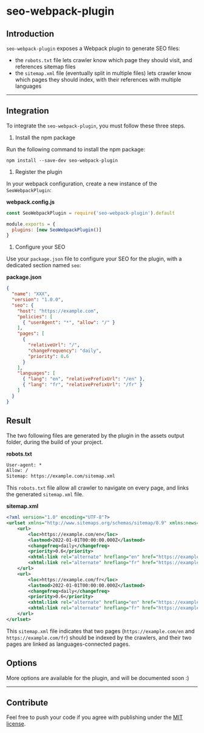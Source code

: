 # seo-webpack-plugin

## Introduction

`seo-webpack-plugin` exposes a Webpack plugin to generate SEO files:

- the `robots.txt` file lets crawler know which page they should visit, and references sitemap files
- the `sitemap.xml` file (eventually split in multiple files) lets crawler know which pages they should index, with their references with multiple languages

---

## Integration

To integrate the `seo-webpack-plugin`, you must follow these three steps.

1. Install the npm package

Run the following command to install the npm package:

```pwsh
npm install --save-dev seo-webpack-plugin
```

1. Register the plugin

In your webpack configuration, create a new instance of the `SeoWebpackPlugin`:

**webpack.config.js**

```javascript
const SeoWebpackPlugin = require('seo-webpack-plugin').default

module.exports = {
  plugins: [new SeoWebpackPlugin()]
}
```

1. Configure your SEO

Use your `package.json` file to configure your SEO for the plugin, with a dedicated section named `seo`:

**package.json**

```json
{
  "name": "XXX",
  "version": "1.0.0",
  "seo": {
    "host": "https://example.com",
    "policies": [
      { "userAgent": "*", "allow": "/" }
    ],
    "pages": [
      {
        "relativeUrl": "/",
        "changeFrequency": "daily",
        "priority": 0.6
      }
    ],
    "languages": [
      { "lang": "en", "relativePrefixUrl": "/en" },
      { "lang": "fr", "relativePrefixUrl": "/fr" }
    ]
  }
}
```

## Result

The two following files are generated by the plugin in the assets output folder, during the build of your project.

**robots.txt**

```txt
User-agent: *
Allow: /
Sitemap: https://example.com/sitemap.xml
```

This `robots.txt` file allow all crawler to navigate on every page, and links the generated `sitemap.xml` file.

**sitemap.xml**

```xml
<?xml version="1.0" encoding="UTF-8"?>
<urlset xmlns="http://www.sitemaps.org/schemas/sitemap/0.9" xmlns:news="http://www.google.com/schemas/sitemap-news/0.9" xmlns:xhtml="http://www.w3.org/1999/xhtml" xmlns:image="http://www.google.com/schemas/sitemap-image/1.1" xmlns:video="http://www.google.com/schemas/sitemap-video/1.1">
    <url>
        <loc>https://example.com/en</loc>
        <lastmod>2022-01-01T00:00:00.000Z</lastmod>
        <changefreq>daily</changefreq>
        <priority>0.6</priority>
        <xhtml:link rel="alternate" hreflang="en" href="https://example.com/en" />
        <xhtml:link rel="alternate" hreflang="fr" href="https://example.com/fr" />
    </url>
    <url>
        <loc>https://example.com/fr</loc>
        <lastmod>2022-01-01T00:00:00.000Z</lastmod>
        <changefreq>daily</changefreq>
        <priority>0.6</priority>
        <xhtml:link rel="alternate" hreflang="en" href="https://example.com/en" />
        <xhtml:link rel="alternate" hreflang="fr" href="https://example.com/fr" />
    </url>
</urlset>
```

This `sitemap.xml` file indicates that two pages (`https://example.com/en` and `https://example.com/fr`) should be indexed by the crawlers, and their two pages are linked as languages-connected pages.

## Options

More options are available for the plugin, and will be documented soon :)

--- 

## Contribute

Feel free to push your code if you agree with publishing under the [MIT license](./LICENSE).
